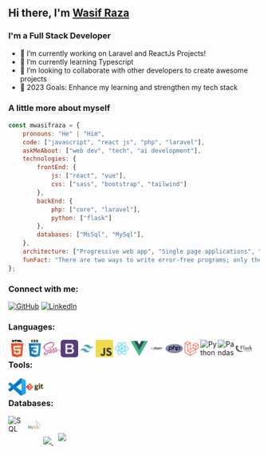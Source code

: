 ## Hi there, I'm [Wasif Raza]()

### I'm a Full Stack Developer
- 🔭 I’m currently working on Laravel and ReactJs Projects!
- 🌱 I’m currently learning Typescript
- 👯 I’m looking to collaborate with other developers to create awesome projects
- 🥅 2023 Goals: Enhance my learning and strengthen my tech stack

### A little more about myself

```javascript
const mwasifraza = {
    pronouns: "He" | "Him",
    code: ["javascript", "react js", "php", "laravel"],
    askMeAbout: ["web dev", "tech", "ai development"],
    technologies: {
        frontEnd: {
            js: ["react", "vue"],
            css: ["sass", "bootstrap", "tailwind"]
        },
        backEnd: {
            php: ["core", "laravel"],
            python: ["flask"]
        },
        databases: ["MsSql", "MySql"],
    },
    architecture: ["Progressive web app", "Single page applications", "Ai applications"],
    funFact: "There are two ways to write error-free programs; only the third one works"
};
```

### Connect with me:
<a title="Github" href="https://github.com/mwasifraza"><img src="https://img.shields.io/github/followers/mwasifraza.svg?label=GitHub&style=social" alt="GitHub"></a>
<a title="LinkedIn" href="https://www.linkedin.com/in/iwasifraza/"><img src="https://img.shields.io/badge/LinkedIn--_.svg?style=social&logo=linkedin" alt="LinkedIn"></a>




### Languages:

<img title="HTML5" align="left" width="35px" src="https://raw.githubusercontent.com/github/explore/80688e429a7d4ef2fca1e82350fe8e3517d3494d/topics/html/html.png" />
<img title="CSS3" align="left" width="35px" src="https://raw.githubusercontent.com/github/explore/80688e429a7d4ef2fca1e82350fe8e3517d3494d/topics/css/css.png" />
<img title="Sass" align="left" width="35px" src="https://raw.githubusercontent.com/github/explore/80688e429a7d4ef2fca1e82350fe8e3517d3494d/topics/sass/sass.png" />
<img title="Bootstrap" align="left" width="35px" src="https://raw.githubusercontent.com/github/explore/80688e429a7d4ef2fca1e82350fe8e3517d3494d/topics/bootstrap/bootstrap.png" />
<img title="Tailwind" align="left" width="35px" src="https://raw.githubusercontent.com/github/explore/80688e429a7d4ef2fca1e82350fe8e3517d3494d/topics/tailwind/tailwind.png" />
<img title="Javascript" align="left" width="35px" src="https://raw.githubusercontent.com/github/explore/80688e429a7d4ef2fca1e82350fe8e3517d3494d/topics/javascript/javascript.png" />
<img title="ReactJS" align="left" width="35px" src="https://raw.githubusercontent.com/github/explore/80688e429a7d4ef2fca1e82350fe8e3517d3494d/topics/react/react.png" />
<img title="Vue" align="left" width="35px" src="https://raw.githubusercontent.com/github/explore/80688e429a7d4ef2fca1e82350fe8e3517d3494d/topics/vue/vue.png" />
<img title="JQuery" align="left" width="35px" src="https://raw.githubusercontent.com/github/explore/80688e429a7d4ef2fca1e82350fe8e3517d3494d/topics/jquery/jquery.png" />
<img title="Php" align="left" width="35px" src="https://raw.githubusercontent.com/github/explore/80688e429a7d4ef2fca1e82350fe8e3517d3494d/topics/php/php.png" />
<img title="Laravel" align="left" width="35px" src="https://raw.githubusercontent.com/github/explore/80688e429a7d4ef2fca1e82350fe8e3517d3494d/topics/laravel/laravel.png" />
<img title="Pyhton" align="left" alt="Python" width="35px" src="https://avatars.githubusercontent.com/u/1525981?s=200&v=4" />
<img title="Pandas" align="left" alt="Pandas" width="35px" src="https://avatars.githubusercontent.com/u/21206976?s=200&v=4" />
<img title="Flask" align="left" width="35px" src="https://raw.githubusercontent.com/github/explore/78df643247d429f6cc873026c0622819ad797942/topics/flask/flask.png" />

<br />

### Tools:

<img title="Visual Studio Code" align="left" alt="Visual Studio Code" width="35px" src="https://raw.githubusercontent.com/github/explore/80688e429a7d4ef2fca1e82350fe8e3517d3494d/topics/visual-studio-code/visual-studio-code.png" />
<img title="Git" align="left" alt="Git" width="35px" src="https://raw.githubusercontent.com/github/explore/80688e429a7d4ef2fca1e82350fe8e3517d3494d/topics/git/git.png" />

<br />

### Databases:

<img title="MSSQL" align="left" alt="SQL" width="35px" src="https://iconape.com/wp-content/files/jy/81002/svg/microsoft-sql-server.svg" />
<img title="MySQL" align="left" alt="MySQL" width="35px" src="https://raw.githubusercontent.com/github/explore/80688e429a7d4ef2fca1e82350fe8e3517d3494d/topics/mysql/mysql.png" />

<br />
<br />

<a href="https://github.com/mwasifraza">
  <img height="180em" style="max-width:45%;" src="https://github-readme-stats.vercel.app/api?username=mwasifraza&theme=buefy&show_icons=true" />
  <img height="180em" style="max-width:45%;margin: 0 0 7px 10px;" src="https://github-readme-stats.vercel.app/api/top-langs/?username=mwasifraza&theme=buefy&layout=compact&hide=html,css,hack,ags%20script" />
</a>

